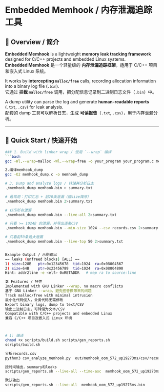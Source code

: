 # Embedded Memhook / 内存泄漏追踪工具

## 📖 Overview / 简介
**Embedded Memhook** is a lightweight **memory leak tracking framework** designed for C/C++ projects and embedded Linux systems.  
**Embedded Memhook** 是一个轻量级的 **内存泄漏追踪框架**，适用于 C/C++ 项目和嵌入式 Linux 系统。  

It works by **intercepting `malloc/free`** calls, recording allocation information into a binary log file (`.bin`).  
它通过 **拦截 `malloc/free`** 调用，把分配信息记录到二进制日志文件（`.bin`）中。  

A dump utility can parse the log and generate **human-readable reports** (`.txt`, `.csv`) for leak analysis.  
配套的 dump 工具可以解析日志，生成 **可读报告**（`.txt`, `.csv`），用于内存泄漏分析。  

---

## 🚀 Quick Start / 快速开始
```bash
### 1. Build with linker wrap / 使用 `--wrap` 编译
```bash
gcc -Wl,--wrap=malloc -Wl,--wrap=free -o your_program your_program.c memhook.c

2.编译memhook_dump
gcc -O2 memhook_dump.c -o memhook_dump

# 3. Dump and analyze logs / 转储并分析日志
./memhook_dump memhook.bin > summary.txt

# 最常用：打印汇总 + 前20条泄漏（按size降序）
./memhook_dump memhook.bin 2>summary.txt

# 打印所有泄漏
./memhook_dump memhook.bin --live-all 2>summary.txt

# 只看 >= 1024B 的泄漏，并导出逐条CSV
./memhook_dump memhook.bin --min-size 1024 --csv records.csv 2>summary.txt

# 只看前50条最大泄漏
./memhook_dump memhook.bin --live-top 50 2>summary.txt


Example Output / 示例输出
== leaks (unfreed blocks) [ALL] ==
1) size=128B   ptr=0x12345678  tid=1024  ra=0x08004567
2) size=64B    ptr=0x23456789  tid=1024  ra=0x08004890
Hint: addr2line -e <elf> 0xRETADDR   # map ra to source:line

🛠️ Features / 特性
Implemented with GNU Linker --wrap, no macro conflicts
基于 GNU Linker --wrap，避免宏替换带来的问题
Track malloc/free with minimal intrusion
最小化代码侵入，业务代码无需修改
Export binary logs, dump to text/CSV
输出二进制日志，可转储为文本/CSV
Compatible with C/C++ projects and embedded Linux
兼容 C/C++ 项目及嵌入式 Linux 环境



# 1) 编译
chmod +x scripts/build.sh scripts/gen_reports.sh
scripts/build.sh

分析records.csv
python3 csv_analyze_memhook.py  out/memhook_oom_572_up19273ms/csv/records.csv  --out out_report --downsample 200 --top 50 --approx-mem 2e6

按时间输出，summary和leaks
scripts/gen_reports.sh --live-all --time-asc  memhook_oom_572_up19273ms.bin

默认输出
scripts/gen_reports.sh --live-all  memhook_oom_572_up19273ms.bin